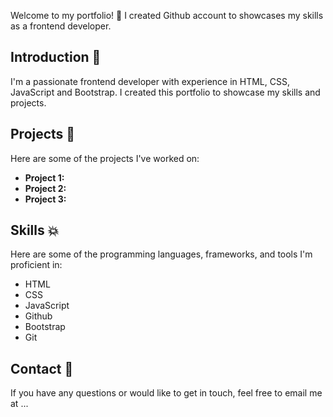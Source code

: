 Welcome to my portfolio! 👋 I created Github account to showcases my skills as a frontend developer.

## Introduction 🎊

I'm a passionate frontend developer with experience in HTML, CSS, JavaScript and Bootstrap. I created this portfolio to showcase my skills and projects. 

## Projects 📱

Here are some of the projects I've worked on:

- <i class="fas fa-globe"></i> **Project 1:** 
- <i class="fas fa-gamepad"></i> **Project 2:** 
- <i class="fas fa-cloud-sun"></i> **Project 3:** 

## Skills 💥

Here are some of the programming languages, frameworks, and tools I'm proficient in:

- <i class="fab fa-html5"></i> HTML
- <i class="fab fa-css3-alt"></i> CSS
- <i class="fab fa-js-square"></i> JavaScript
- <i class="fab fa-react"></i> Github
- <i class="fab fa-bootstrap"></i> Bootstrap
- <i class="fab fa-git"></i> Git


## Contact 📩

If you have any questions or would like to get in touch, feel free to email me at ...

